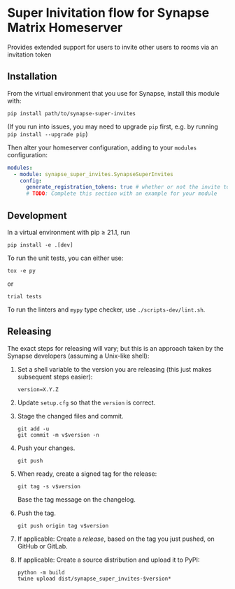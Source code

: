 # Super Inivitation flow for Synapse Matrix Homeserver

Provides extended support for users to invite other users to rooms via an invitation token

## Installation

From the virtual environment that you use for Synapse, install this module with:

```shell
pip install path/to/synapse-super-invites
```

(If you run into issues, you may need to upgrade `pip` first, e.g. by running
`pip install --upgrade pip`)

Then alter your homeserver configuration, adding to your `modules` configuration:

```yaml
modules:
  - module: synapse_super_invites.SynapseSuperInvites
    config:
      generate_registration_tokens: true # whether or not the invite tokens are also usable as registration tokens
      # TODO: Complete this section with an example for your module
```

## Development

In a virtual environment with pip ≥ 21.1, run

```shell
pip install -e .[dev]
```

To run the unit tests, you can either use:

```shell
tox -e py
```

or

```shell
trial tests
```

To run the linters and `mypy` type checker, use `./scripts-dev/lint.sh`.

## Releasing

The exact steps for releasing will vary; but this is an approach taken by the
Synapse developers (assuming a Unix-like shell):

1.  Set a shell variable to the version you are releasing (this just makes
    subsequent steps easier):

    ```shell
    version=X.Y.Z
    ```

2.  Update `setup.cfg` so that the `version` is correct.

3.  Stage the changed files and commit.

    ```shell
    git add -u
    git commit -m v$version -n
    ```

4.  Push your changes.

    ```shell
    git push
    ```

5.  When ready, create a signed tag for the release:

    ```shell
    git tag -s v$version
    ```

    Base the tag message on the changelog.

6.  Push the tag.

    ```shell
    git push origin tag v$version
    ```

7.  If applicable:
    Create a _release_, based on the tag you just pushed, on GitHub or GitLab.

8.  If applicable:
    Create a source distribution and upload it to PyPI:
    ```shell
    python -m build
    twine upload dist/synapse_super_invites-$version*
    ```
